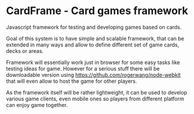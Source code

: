 CardFrame - Card games framework
=========

Javascript framework for testing and developing games based on cards.

Goal of this system is to have simple and scalable framework, that can be extended in many ways and allow to define different set of game cards, decks or areas. 

Framework will essentially work just in browser for some easy tasks like testing ideas for game. However for a serious stuff there will be downloadable version using https://github.com/rogerwang/node-webkit that will even allow to host the game for other players.

As the framework itself will be rather lightweight, it can be used to develop various game clients, even mobile ones so players from different platform can enjoy game together.

